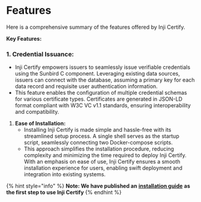 # Features

Here is a comprehensive summary of the features offered by Inji Certify.

**Key Features:**



### **1. Credential Issuance:**

* Inji Certify empowers issuers to seamlessly issue verifiable credentials using the Sunbird C component. Leveraging existing data sources, issuers can connect with the database, assuming a primary key for each data record and requisite user authentication information.&#x20;
* This feature enables the configuration of multiple credential schemas for various certificate types. Certificates are generated in JSON-LD format compliant with W3C VC v1.1 standards, ensuring interoperability and compatibility.

1. **Ease of Installation:**
   * Installing Inji Certify is made simple and hassle-free with its streamlined setup process. A single shell serves as the startup script, seamlessly connecting two Docker-compose scripts.
   * This approach simplifies the installation procedure, reducing complexity and minimizing the time required to deploy Inji Certify. With an emphasis on ease of use, Inji Certify ensures a smooth installation experience for users, enabling swift deployment and integration into existing systems.

{% hint style="info" %}
**Note: We have published an** [**installation guide**](https://github.com/mosip/inji-certify/tree/develop?tab=readme-ov-file#inji-certify) **as the first step to use Inji Certify**
{% endhint %}
